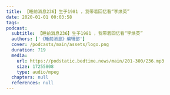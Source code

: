 ```yaml
---
title: 【睡前消息236】生于1981 ，我带着回忆看“李焕英”
date: 2020-01-01 00:03:58
tags:
podcast:
  subtitle: 【睡前消息236】生于1981 ，我带着回忆看“李焕英”
  authors: ['《睡前消息》编辑部']
  cover: /podcasts/main/assets/logo.png
  duration: 719
  media:
    url: https://podstatic.bedtime.news/main/201-300/236.mp3
    size: 17255808
    type: audio/mpeg
  chapters: null
  references: null
---
```

